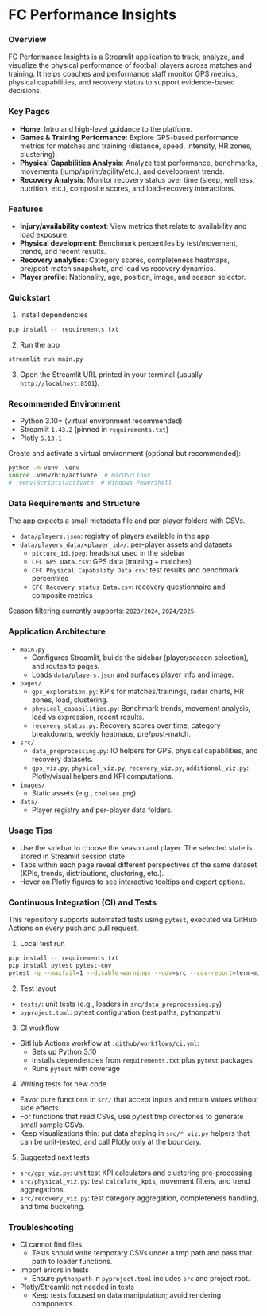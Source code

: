 # FC Performance Insights

### Overview

FC Performance Insights is a Streamlit application to track, analyze, and visualize the physical performance of football players across matches and training. It helps coaches and performance staff monitor GPS metrics, physical capabilities, and recovery status to support evidence-based decisions.


### Key Pages

- **Home**: Intro and high-level guidance to the platform.
- **Games & Training Performance**: Explore GPS-based performance metrics for matches and training (distance, speed, intensity, HR zones, clustering).
- **Physical Capabilities Analysis**: Analyze test performance, benchmarks, movements (jump/sprint/agility/etc.), and development trends.
- **Recovery Analysis**: Monitor recovery status over time (sleep, wellness, nutrition, etc.), composite scores, and load–recovery interactions.


### Features

- **Injury/availability context**: View metrics that relate to availability and load exposure.
- **Physical development**: Benchmark percentiles by test/movement, trends, and recent results.
- **Recovery analytics**: Category scores, completeness heatmaps, pre/post-match snapshots, and load vs recovery dynamics.
- **Player profile**: Nationality, age, position, image, and season selector.


### Quickstart

1) Install dependencies
```bash
pip install -r requirements.txt
```

2) Run the app
```bash
streamlit run main.py
```

3) Open the Streamlit URL printed in your terminal (usually `http://localhost:8501`).


### Recommended Environment

- Python 3.10+ (virtual environment recommended)
- Streamlit `1.43.2` (pinned in `requirements.txt`)
- Plotly `5.13.1`

Create and activate a virtual environment (optional but recommended):
```bash
python -m venv .venv
source .venv/bin/activate  # macOS/Linux
# .venv\Scripts\activate  # Windows PowerShell
```


### Data Requirements and Structure

The app expects a small metadata file and per-player folders with CSVs.

- `data/players.json`: registry of players available in the app
- `data/players_data/<player_id>/`: per-player assets and datasets
  - `picture_id.jpeg`: headshot used in the sidebar
  - `CFC GPS Data.csv`: GPS data (training + matches)
  - `CFC Physical Capability Data.csv`: test results and benchmark percentiles
  - `CFC Recovery status Data.csv`: recovery questionnaire and composite metrics

Season filtering currently supports: `2023/2024`, `2024/2025`.


### Application Architecture

- `main.py`
  - Configures Streamlit, builds the sidebar (player/season selection), and routes to pages.
  - Loads `data/players.json` and surfaces player info and image.
- `pages/`
  - `gps_exploration.py`: KPIs for matches/trainings, radar charts, HR zones, load, clustering.
  - `physical_capabilities.py`: Benchmark trends, movement analysis, load vs expression, recent results.
  - `recovery_status.py`: Recovery scores over time, category breakdowns, weekly heatmaps, pre/post-match.
- `src/`
  - `data_preprocessing.py`: IO helpers for GPS, physical capabilities, and recovery datasets.
  - `gps_viz.py`, `physical_viz.py`, `recovery_viz.py`, `additional_viz.py`: Plotly/visual helpers and KPI computations.
- `images/`
  - Static assets (e.g., `chelsea.png`).
- `data/`
  - Player registry and per-player data folders.


### Usage Tips

- Use the sidebar to choose the season and player. The selected state is stored in Streamlit session state.
- Tabs within each page reveal different perspectives of the same dataset (KPIs, trends, distributions, clustering, etc.).
- Hover on Plotly figures to see interactive tooltips and export options.


### Continuous Integration (CI) and Tests

This repository supports automated tests using `pytest`, executed via GitHub Actions on every push and pull request.

1) Local test run
```bash
pip install -r requirements.txt
pip install pytest pytest-cov
pytest -q --maxfail=1 --disable-warnings --cov=src --cov-report=term-missing
```

2) Test layout
- `tests/`: unit tests (e.g., loaders in `src/data_preprocessing.py`)
- `pyproject.toml`: pytest configuration (test paths, pythonpath)

3) CI workflow
- GitHub Actions workflow at `.github/workflows/ci.yml`:
  - Sets up Python 3.10
  - Installs dependencies from `requirements.txt` plus `pytest` packages
  - Runs `pytest` with coverage

4) Writing tests for new code
- Favor pure functions in `src/` that accept inputs and return values without side effects.
- For functions that read CSVs, use pytest tmp directories to generate small sample CSVs.
- Keep visualizations thin: put data shaping in `src/*_viz.py` helpers that can be unit-tested, and call Plotly only at the boundary.

5) Suggested next tests
- `src/gps_viz.py`: unit test KPI calculators and clustering pre-processing.
- `src/physical_viz.py`: test `calculate_kpis`, movement filters, and trend aggregations.
- `src/recovery_viz.py`: test category aggregation, completeness handling, and time bucketing.


### Troubleshooting

- CI cannot find files
  - Tests should write temporary CSVs under a tmp path and pass that path to loader functions.
- Import errors in tests
  - Ensure `pythonpath` in `pyproject.toml` includes `src` and project root.
- Plotly/Streamlit not needed in tests
  - Keep tests focused on data manipulation; avoid rendering components.
